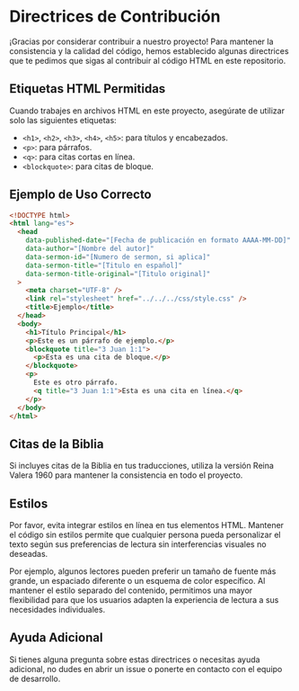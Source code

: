 # Directrices de Contribución

¡Gracias por considerar contribuir a nuestro proyecto! Para mantener la consistencia y la calidad del código, hemos establecido algunas directrices que te pedimos que sigas al contribuir al código HTML en este repositorio.

## Etiquetas HTML Permitidas

Cuando trabajes en archivos HTML en este proyecto, asegúrate de utilizar solo las siguientes etiquetas:

- `<h1>`, `<h2>`, `<h3>`, `<h4>`, `<h5>`: para títulos y encabezados.
- `<p>`: para párrafos.
- `<q>`: para citas cortas en línea.
- `<blockquote>`: para citas de bloque.

## Ejemplo de Uso Correcto

```html
<!DOCTYPE html>
<html lang="es">
  <head
    data-published-date="[Fecha de publicación en formato AAAA-MM-DD]"
    data-author="[Nombre del autor]"
    data-sermon-id="[Numero de sermon, si aplica]"
    data-sermon-title="[Titulo en español]"
    data-sermon-title-original="[Titulo original]"
  >
    <meta charset="UTF-8" />
    <link rel="stylesheet" href="../../../css/style.css" />
    <title>Ejemplo</title>
  </head>
  <body>
    <h1>Título Principal</h1>
    <p>Este es un párrafo de ejemplo.</p>
    <blockquote title="3 Juan 1:1">
      <p>Esta es una cita de bloque.</p>
    </blockquote>
    <p>
      Este es otro párrafo.
      <q title="3 Juan 1:1">Esta es una cita en línea.</q>
    </p>
  </body>
</html>
```

## Citas de la Biblia

Si incluyes citas de la Biblia en tus traducciones, utiliza la versión Reina Valera 1960 para mantener la consistencia en todo el proyecto.

## Estilos

Por favor, evita integrar estilos en línea en tus elementos HTML. Mantener el código sin estilos permite que cualquier persona pueda personalizar el texto según sus preferencias de lectura sin interferencias visuales no deseadas.

Por ejemplo, algunos lectores pueden preferir un tamaño de fuente más grande, un espaciado diferente o un esquema de color específico. Al mantener el estilo separado del contenido, permitimos una mayor flexibilidad para que los usuarios adapten la experiencia de lectura a sus necesidades individuales.

## Ayuda Adicional

Si tienes alguna pregunta sobre estas directrices o necesitas ayuda adicional, no dudes en abrir un issue o ponerte en contacto con el equipo de desarrollo.
